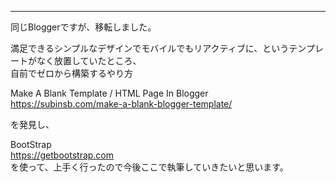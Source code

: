 ---

同じBloggerですが、移転しました。

満足できるシンプルなデザインでモバイルでもリアクティブに、というテンプレートがなく放置していたところ、  
自前でゼロから構築するやり方

Make A Blank Template / HTML Page In Blogger  
https://subinsb.com/make-a-blank-blogger-template/

を発見し、

BootStrap  
https://getbootstrap.com  
を使って、上手く行ったので今後ここで執筆していきたいと思います。

<!--stackedit_data:
eyJoaXN0b3J5IjpbMTA3OTg0ODYzNywyNTM3MTE4MzRdfQ==
-->
